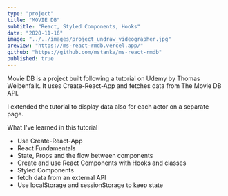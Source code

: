 ```yaml
---
type: "project"
title: "MOVIE DB"
subtitle: "React, Styled Components, Hooks"
date: "2020-11-16"
image: "../../images/project_undraw_videographer.jpg"
preview: "https://ms-react-rmdb.vercel.app/"
github: "https://github.com/mstanka/ms-react-rmdb"
published: true
---
```


Movie DB is a project built following a tutorial on Udemy by Thomas Weibenfalk. It uses Create-React-App and fetches data from The Movie DB API.

I extended the tutorial to display data also for each actor on a separate page.

What I've learned in this tutorial

- Use Create-React-App
- React Fundamentals
- State, Props and the flow between components
- Create and use React Components with Hooks and classes
- Styled Components
- fetch data from an external API
- Use localStorage and sessionStorage to keep state
